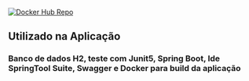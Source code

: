 [![Docker Hub Repo](https://img.shields.io/docker/pulls/tiagopbarreto/api-persons.svg)](https://hub.docker.com/repository/docker/tiagopbarreto/api-persons)
<h2> Utilizado na Aplicação</h2>
<h3>Banco de dados H2, teste com Junit5, Spring Boot, Ide SpringTool Suite, Swagger e Docker para build da aplicação</h3>
